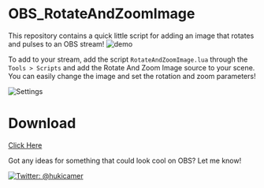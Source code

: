
# OBS_RotateAndZoomImage
This repository contains a quick little script for adding an image that rotates and pulses to an OBS stream!
![demo](https://user-images.githubusercontent.com/36249705/115948973-76833e00-a49f-11eb-975f-d5550010eaa2.gif)


To add to your stream, add the script `RotateAndZoomImage.lua` through the 
`Tools > Scripts` and add the Rotate And Zoom Image source to your scene.
You can easily change the image and set the rotation and zoom parameters!

![Settings](https://user-images.githubusercontent.com/36249705/115948975-7be08880-a49f-11eb-9b30-b92e7494714b.png)


# Download
<a href='https://github.com/SamuelSVD/OBS_RotateAndZoomImage/archive/refs/heads/main.zip'>Click Here</a>


Got any ideas for something that could look cool on OBS? Let me know!

<a href="https://twitter.com/SamuelSVD">
    <img src="https://img.shields.io/badge/contact-%40SamuelSVD-blue.svg?style=flat" alt="Twitter: @hukicamer" />
</a>
